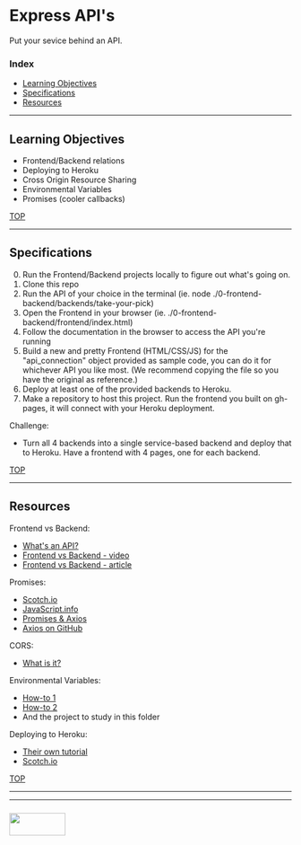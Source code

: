 # Express API's

Put your sevice behind an API.

### Index
* [Learning Objectives](#learning-objectives)
* [Specifications](#specifications)
* [Resources](#resources)

---

## Learning Objectives

* Frontend/Backend relations
* Deploying to Heroku
* Cross Origin Resource Sharing
* Environmental Variables
* Promises (cooler callbacks)

[TOP](#index)

---

## Specifications

0. Run the Frontend/Backend projects locally to figure out what's going on.
  1. Clone this repo
  2. Run the API of your choice in the terminal (ie. node ./0-frontend-backend/backends/take-your-pick)
  3. Open the Frontend in your browser (ie. ./0-frontend-backend/frontend/index.html)
  4. Follow the documentation in the browser to access the API you're running
1. Build a new and pretty Frontend (HTML/CSS/JS) for the "api_connection" object provided as sample code, you can do it for whichever API you like most. (We recommend copying the file so you have the original as reference.)
2. Deploy at least one of the provided backends to Heroku.
3. Make a repository to host this project.  Run the frontend you built on gh-pages, it will connect with your Heroku deployment.

Challenge:
* Turn all 4 backends into a single service-based backend and deploy that to Heroku.  Have a frontend with 4 pages, one for each backend.

[TOP](#index)

---

## Resources

Frontend vs Backend:
* [What's an API?](https://www.youtube.com/watch?v=s7wmiS2mSXY)
* [Frontend vs Backend - video](https://www.youtube.com/watch?v=nMtgFZSdtwk)
* [Frontend vs Backend - article](https://www.pluralsight.com/blog/film-games/whats-difference-front-end-back-end)

Promises:
* [Scotch.io](https://scotch.io/tutorials/javascript-promises-for-dummies)
* [JavaScript.info](https://javascript.info/promise-basics)
* [Promises & Axios](https://github.com/elewa-academy/General-Resources/blob/master/javascript/async-to-sort.md)
* [Axios on GitHub](https://github.com/axios/axios)

CORS:
* [What is it?](https://www.codecademy.com/articles/what-is-cors)

Environmental Variables:
* [How-to 1](https://codeburst.io/how-to-easily-set-up-node-environment-variables-in-your-js-application-d06740f9b9bd)
* [How-to 2](https://www.twilio.com/blog/2017/08/working-with-environment-variables-in-node-js.html)
* And the project to study in this folder

Deploying to Heroku:
* [Their own tutorial](https://devcenter.heroku.com/articles/getting-started-with-nodejs#introduction)
* [Scotch.io](https://scotch.io/tutorials/how-to-deploy-a-node-js-app-to-heroku)

[TOP](#index)

___
___
### <a href="http://elewa.education/blog" target="_blank"><img src="https://user-images.githubusercontent.com/18554853/34921062-506450ae-f97d-11e7-875f-6feeb26ad72d.png" width="100" height="40"/></a>

